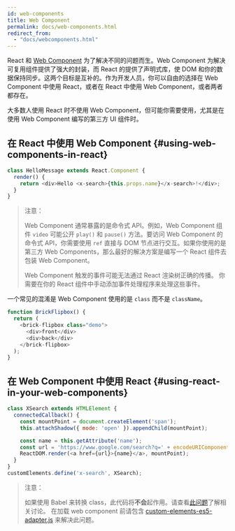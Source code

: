 ```yaml
---
id: web-components
title: Web Component
permalink: docs/web-components.html
redirect_from:
  - "docs/webcomponents.html"
---
```


React 和 [Web Component](https://developer.mozilla.org/en-US/docs/Web/Web_Components) 为了解决不同的问题而生。Web Component 为解决可复用组件提供了强大的封装，而 React 的提供了声明式库，使 DOM 和你的数据保持同步。这两个目标是互补的。作为开发人员，你可以自由的选择在 Web Component 中使用 React，或者在 React 中使用 Web Component，或者两者都存在。

大多数人使用 React 时不使用 Web Component，但可能你需要使用，尤其是在使用 Web Component 编写的第三方 UI 组件时。

## 在 React 中使用 Web Component {#using-web-components-in-react}

```javascript
class HelloMessage extends React.Component {
  render() {
    return <div>Hello <x-search>{this.props.name}</x-search>!</div>;
  }
}
```

> 注意：
>
> Web Component 通常暴露的是命令式 API。例如，Web Component 组件 `video` 可能公开 `play()` 和 `pause()` 方法。要访问 Web Component 的命令式 API，你需要使用 `ref` 直接与 DOM 节点进行交互。如果你使用的是第三方 Web Components，那么最好的解决方案是编写一个 React 组件去包装 Web Component。
>
> Web Component 触发的事件可能无法通过 React 渲染树正确的传播。
> 你需要在你的 React 组件中手动添加事件处理程序来处理这些事件。

一个常见的混淆是 Web Component 使用的是 `class` 而不是 `className`。

```javascript
function BrickFlipbox() {
  return (
    <brick-flipbox class="demo">
      <div>front</div>
      <div>back</div>
    </brick-flipbox>
  );
}
```

## 在 Web Component 中使用 React  {#using-react-in-your-web-components}

```javascript
class XSearch extends HTMLElement {
  connectedCallback() {
    const mountPoint = document.createElement('span');
    this.attachShadow({ mode: 'open' }).appendChild(mountPoint);

    const name = this.getAttribute('name');
    const url = 'https://www.google.com/search?q=' + encodeURIComponent(name);
    ReactDOM.render(<a href={url}>{name}</a>, mountPoint);
  }
}
customElements.define('x-search', XSearch);
```

>注意：
>
>如果使用 Babel 来转换 class，此代码将**不会**起作用。请查看[此问题](https://github.com/w3c/webcomponents/issues/587)了解相关讨论。
>在加载 web component 前请包含 [custom-elements-es5-adapter.js](https://github.com/webcomponents/webcomponentsjs#custom-elements-es5-adapterjs) 来解决此问题。
